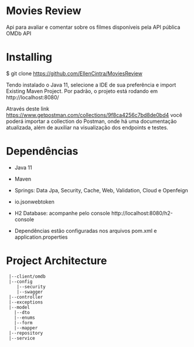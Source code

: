 # Movies Review

Api para avaliar e comentar sobre os filmes disponíveis pela API pública OMDb API

# Installing
$ git clone https://github.com/EllenCintra/MoviesReview

Tendo instalado o Java 11, selecione a IDE de sua preferência e import Existing Maven Project.
Por padrão, o projeto está rodando em http://localhost:8080/

Através deste link https://www.getpostman.com/collections/9f8ca4256c7bd8de0bd4 você poderá importar a collection do Postman, onde há uma documentação atualizada, além de auxiliar na visualização dos endpoints e testes. 

# Dependências
  * Java 11
  * Maven
  * Springs: Data Jpa, Security, Cache, Web, Validation, Cloud e Openfeign 
  * io.jsonwebtoken
  * H2 Database: acompanhe pelo console http://localhost:8080/h2-console 
  
  * Dependências estão configuradas nos arquivos pom.xml e application.properties
  
# Project Architecture

     |--client/omdb
     |--config
        |--security
        |--swagger
     |--controller
     |--exceptions
     |--model
       |--dto
       |--enums
       |--form
       |--mapper
     |--repository
     |--service



